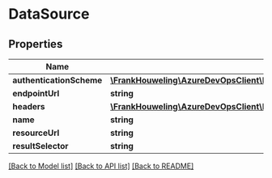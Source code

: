 # DataSource

## Properties
Name | Type | Description | Notes
------------ | ------------- | ------------- | -------------
**authenticationScheme** | [**\FrankHouweling\AzureDevOpsClient\DistributedTask\Model\AuthenticationSchemeReference**](AuthenticationSchemeReference.md) |  | [optional] 
**endpointUrl** | **string** |  | [optional] 
**headers** | [**\FrankHouweling\AzureDevOpsClient\DistributedTask\Model\AuthorizationHeader[]**](AuthorizationHeader.md) |  | [optional] 
**name** | **string** |  | [optional] 
**resourceUrl** | **string** |  | [optional] 
**resultSelector** | **string** |  | [optional] 

[[Back to Model list]](../README.md#documentation-for-models) [[Back to API list]](../README.md#documentation-for-api-endpoints) [[Back to README]](../README.md)



